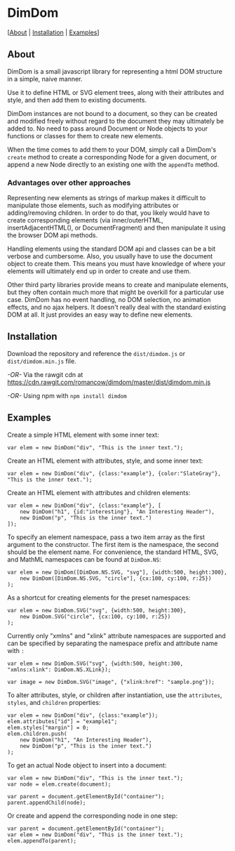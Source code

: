 # DimDom

[[About](#about) | [Installation](#installation) | [Examples](#examples)]

## About
DimDom is a small javascript library for representing a html DOM structure in a
simple, naive manner.

Use it to define HTML or SVG element trees, along with their attributes and style,
and then add them to existing documents.

DimDom instances are not bound to a document, so they can be created and modified
freely without regard to the document they may ultimately be added to.
No need to pass around Document or Node objects to your functions or classes for
them to create new elements.

When the time comes to add them to your DOM, simply call a DimDom's `create`
method to create a corresponding Node for a given document, or append a new Node
directly to an existing one with the `appendTo` method.

### Advantages over other approaches

Representing new elements as strings of markup makes it difficult to manipulate
those elements, such as modifying attributes or adding/removing children.
In order to do that, you likely would have to create corresponding elements (via
inner/outerHTML, insertAdjacentHTML(), or DocumentFragment) and then manipulate it
using the browser DOM api methods.

Handling elements using the standard DOM api and classes can be a bit verbose and
cumbersome. Also, you usually have to use the document object to create them. This
means you must have knowledge of where your elements will ultimately end up in
order to create and use them.

Other third party libraries provide means to create and manipulate elements, but
they often contain much more that might be overkill for a particular use case.
DimDom has no event handling, no DOM selection, no animation effects, and no ajax
helpers. It doesn't really deal with the standard existing DOM at all. It just
provides an easy way to define new elements.

## Installation

Download the repository and reference the `dist/dimdom.js` or `dist/dimdom.min.js` file.

*-OR-*
Via the rawgit cdn at https://cdn.rawgit.com/romancow/dimdom/master/dist/dimdom.min.js

*-OR-*
Using npm with `npm install dimdom`

## Examples

Create a simple HTML element with some inner text:

    var elem = new DimDom("div", "This is the inner text.");

Create an HTML element with attributes, style, and some inner text:

    var elem = new DimDom("div", {class:"example"}, {color:"SlateGray"}, "This is the inner text.");

Create an HTML element with attributes and children elements:

    var elem = new DimDom("div", {class:"example"}, [
        new DimDom("h1", {id:"interesting"}, "An Interesting Header"),
        new DimDom("p", "This is the inner text.")
    ]);

To specify an element namespace, pass a two item array as the first argument to the
constructor. The first item is the namespace, the second should be the element name.
For convenience, the standard HTML, SVG, and MathML namespaces can be found at 
`DimDom.NS`:

    var elem = new DimDom([DimDom.NS.SVG, "svg"], {width:500, height:300},
        new DimDom([DimDom.NS.SVG, "circle"], {cx:100, cy:100, r:25})
    );

As a shortcut for creating elements for the preset namespaces:

    var elem = new DimDom.SVG("svg", {width:500, height:300},
        new DimDom.SVG("circle", {cx:100, cy:100, r:25})
    );

Currently only "xmlns" and "xlink" attribute namespaces are supported and can be 
specified by separating the namespace prefix and attribute name with `:`

    var elem = new DimDom.SVG("svg", {width:500, height:300, "xmlns:xlink": DimDom.NS.XLink});

    var image = new DimDom.SVG("image", {"xlink:href": "sample.png"});

To alter attributes, style, or children after instantiation, use the `attributes`,
`styles`, and `children` properties:

    var elem = new DimDom("div", {class:"example"});
    elem.attributes["id"] = "example1";
    elem.styles["margin"] = 0;
    elem.children.push(
        new DimDom("h1", "An Interesting Header"),
        new DimDom("p", "This is the inner text.")
    );

To get an actual Node object to insert into a document:

    var elem = new DimDom("div", "This is the inner text.");
    var node = elem.create(document);

    var parent = document.getElementById("container");
    parent.appendChild(node);

Or create and append the corresponding node in one step:

    var parent = document.getElementById("container");
    var elem = new DimDom("div", "This is the inner text.");
    elem.appendTo(parent);
